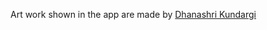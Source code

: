 Art work shown in the app are made by [Dhanashri Kundargi](https://www.behance.net/dhanashkundarg/)
